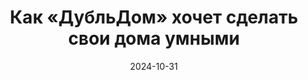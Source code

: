 ---
title: Как «ДубльДом» хочет сделать свои дома умными
url: https://habr.com/ru/companies/wirenboard/articles/854818/
cover: /img/articles/dubldom_make_homes_smart.webp
date: 2024-10-31
category: home_automation
---